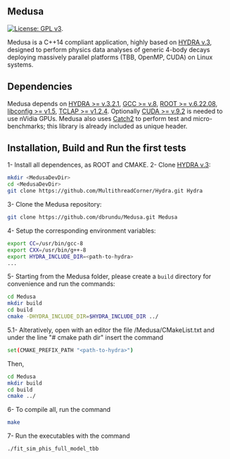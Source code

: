 ## Medusa
[![License: GPL v3](https://img.shields.io/badge/License-GPLv3-blue.svg)](https://www.gnu.org/licenses/gpl-3.0).

Medusa is a C++14 compliant application, highly based on [HYDRA v.3](https://github.com/MultithreadCorner/Hydra), designed to perform physics data analyses of generic 4-body decays deploying massively parallel platforms (TBB, OpenMP, CUDA) on Linux systems.


## Dependencies
Medusa depends on [HYDRA >= v.3.2.1](https://github.com/MultithreadCorner/Hydra), [GCC >= v.8](https://gcc.gnu.org/), [ROOT >= v.6.22.08](https://github.com/root-project/root), [libconfig >= v1.5](https://hyperrealm.github.io/libconfig/), [TCLAP >= v1.2.4](http://tclap.sourceforge.net/). Optionally  [CUDA >= v.9.2](https://developer.nvidia.com/cuda-toolkit) is needed to use nVidia GPUs. 
Medusa also uses [Catch2](https://github.com/catchorg/Catch2/tree/v2.x) to perform test and micro-benchmarks; this library is already included as unique header.

## Installation, Build and Run the first tests
1- Install all dependences, as ROOT and CMAKE.
2- Clone [HYDRA v.3](https://github.com/MultithreadCorner/Hydra):
```bash
mkdir <MedusaDevDir>
cd <MedusaDevDir>
git clone https://github.com/MultithreadCorner/Hydra.git Hydra
```
3- Clone the Medusa repository:
```bash
git clone https://github.com/dbrundu/Medusa.git Medusa
```

4- Setup the corresponding environment variables:
```bash
export CC=/usr/bin/gcc-8
export CXX=/usr/bin/g++-8
export HYDRA_INCLUDE_DIR=<path-to-hydra>
...
```

5- Starting from the Medusa folder, please create a `build` directory for convenience and run the commands:
```bash
cd Medusa
mkdir build
cd build
cmake -DHYDRA_INCLUDE_DIR=$HYDRA_INCLUDE_DIR ../
```

5.1- Alteratively, open with an editor the file /Medusa/CMakeList.txt and under the line "# cmake path dir" insert the command
```bash
set(CMAKE_PREFIX_PATH "<path-to-hydra>")
```
Then,
```bash
cd Medusa
mkdir build
cd build
cmake ../
```

6- To compile all, run the command
```bash
make
```

7- Run the executables with the command
```bash
./fit_sim_phis_full_model_tbb
```



